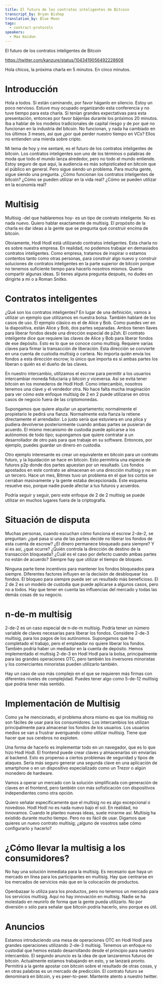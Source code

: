```yaml
---
title: El futuro de los contratos inteligentes de Bitcoin
transcript_by: Bryan Bishop
translation_by: Blue Moon
tags:
  - contract-protocols
speakers:
  - Max Keidun
---
```

El futuro de los contratos inteligentes de Bitcoin

<https://twitter.com/kanzure/status/1043419056492228608>

Hola chicos, la próxima charla en 5 minutos. En cinco minutos.

# Introducción

Hola a todos. Si están caminando, por favor háganlo en silencio. Estoy un poco nervioso. Estuve muy ocupado organizando esta conferencia y no tuve tiempo para esta charla. Si tenían grandes expectativas para esta presentación, entonces por favor bájenlas durante los próximos 20 minutos. Iba a hablar de los modelos tradicionales de capital riesgo y de por qué no funcionan en la industria del bitcoin. No funcionan, y nada ha cambiado en los últimos 3 meses, así que ¿por qué perder nuestro tiempo en VCs? Ellos no entienden una mierda sobre cripto.

Mi tema de hoy y me sentaré, es el futuro de los contratos inteligentes de bitcoin. Los contratos inteligentes son uno de los términos o palabras de moda que todo el mundo lanza alrededor, pero no todo el mundo entiende. Estoy seguro de que aquí, la audiencia es más sohpisticated en bitcoin que el público en general. Pero sigue siendo un problema. Para mucha gente, sigue siendo una pregunta. ¿Cómo funcionan los contratos inteligentes de bitcoin? ¿Cómo se pueden utilizar en la vida real? ¿Cómo se pueden utilizar en la economía real?

# Multisig

Multisig -del que hablaremos hoy- es un tipo de contrato inteligente. No es nada nuevo. Quiero hablar exactamente de multisig. El propósito de la charla es dar ideas a la gente que se pregunta qué construir encima de bitcoin.

Obviamente, Hodl Hodl está utilizando contratos inteligentes. Esta charla no es sobre nuestra empresa. En realidad, no podemos trabajar en demasiados contratos inteligentes. Como empresa, tratamos de inspirar o estamos contentos tanto como otras personas, para construir algo nuevo y construir soluciones de contratos inteligentes en la parte superior de bitcoin porque no tenemos suficiente tiempo para hacerlo nosotros mismos. Quería compartir algunas ideas. Si tienes alguna pregunta después, no dudes en dirigirte a mí o a Roman Snitko.

# Contratos inteligentes

¿Qué son los contratos inteligentes? En lugar de una definición, vamos a utilizar un ejemplo que utilizamos en nuestra bolsa. También hablaré de los casos de uso. El ejemplo clásico es el de Alice y Bob. Como puedes ver en la diapositiva, están Alice y Bob, dos partes separadas. Ambos tienen llaves para liberar fondos desde una dirección especial de p2sh. El contrato inteligente dice que requiere las claves de Alice y Bob para liberar fondos de ese depósito. Esto es lo que se conoce como multisig. Requiere varias claves para firmar la transacción de liberación. Esta dirección se convierte en una cuenta de custodia multisig o cartera. No importa quién envía los fondos a esta dirección escrow; lo único que importa es si ambas partes los liberan o quién es el dueño de las claves.

En nuestro intercambio, utilizamos el escrow para permitir a los usuarios intercambiar moneda fiduciaria y bitcoin y viceversa. Así se evita tener bitcoin en los monederos de Hodl Hodl. Como intercambio, nosotros tenemos una clave y el vendedor otra. No hace falta mucha imaginación para ver cómo este enfoque multisig de 2 en 2 puede utilizarse en otros casos de negocio fuera de las criptomonedas.

Supongamos que quiere alquilar un apartamento; normalmente el propietario le pedirá una fianza. Normalmente esta fianza la retiene directamente el arrendador. Lo justo sería que estuviera en una plica y pudiera devolverse posteriormente cuando ambas partes se pusieran de acuerdo. El mismo mecanismo de custodia puede aplicarse a los autónomos de todo tipo; supongamos que quiere contratar a un desarrollador de otro país para que trabaje en su software. Entonces, por ejemplo, puedes guardar un dinero en custodia.

Otro ejemplo interesante es crear un equivalente en bitcoin para un contrato futuro, y la liquidación se hace en bitcoin. Esto permitiría una especie de futuros p2p donde dos partes apuestan por un resultado. Los fondos apostados en este contrato se almacenan en una dirección multisig y no en un tercero. Hace un mes, Bitmex tuvo un problema en el que los cortos se cerraban masivamente y la gente estaba decepcionada. Este esquema resuelve eso, porque nadie puede afectar a tus futuros y acuerdos.

Podría seguir y seguir, pero este enfoque de 2 de 2 multisig se puede utilizar en muchos lugares fuera de la criptografía.

# Situación de disputa

Muchas personas, cuando escuchan cómo funciona el escrow 2-de-2, se preguntan: ¿qué pasa si una de las partes decide no liberar los fondos de esta cuenta de escrow? ¿El dinero permanece bloqueado para siempre? Y si es así, ¿qué ocurre? ¿Quién controla la dirección de destino de la transacción bloqueada? ¿Cuál es el caso por defecto cuando ambas partes no están de acuerdo? Siempre hay que utilizar el tiempo de bloqueo.

Ninguna parte tiene incentivos para mantener los fondos bloqueados para siempre. Diferentes factores influyen en la decisión de desbloquear los fondos. El bloqueo para siempre puede ser un resultado más beneficioso. El 2 de 2 es un modelo de custodia que puede aplicarse a algunos casos, pero no a todos. Hay que tener en cuenta las influencias del mercado y todas las demás cosas de su negocio.

# n-de-m multisig

2-de-2 es un caso especial de n-de-m multisig. Podría tener un número variable de claves necesarias para liberar los fondos. Considere 2-de-3 multisig, para los pagos de los autónomos. Supongamos que ha completado el trabajo, pero el empleador no quiere liberar los fondos. También podría haber un mediador en la cuenta de depósito. Hemos implementado el multisig 2-de-3 en Hodl Hodl para la bolsa, principalmente para las grandes operaciones OTC, pero también los inversores minoristas y los comerciantes minoristas pueden utilizarlo también.

Hay un caso de uso más complejo en el que se requieren más firmas con diferentes niveles de complejidad. Puedes tener algo como 5-de-12 multisig que podría tener más sentido.

# Implementación de Multisig

Como ya he mencionado, el problema ahora mismo es que los multisig no son fáciles de usar para los consumidores. Los intercambios los utilizan principalmente para almacenar los fondos de los usuarios. Los usuarios medios se van a frustrar averiguando cómo utilizar multisig. Tiene que hacer que sus cerebros no exploten.

Una forma de hacerlo es implementar todo en un navegador, que es lo que hizo Hodl Hodl. El frontend puede crear claves y almacenarlas sin enviarlas al backend. Esto es propenso a ciertos problemas de seguridad y tipos de ataques. Sería más seguro generar una segunda clave en una aplicación de smartphone o en un dispositivo especializado como un Trezor o algún monedero de hardware.

Vamos a operar un mercado con la solución simplificada con generación de claves en el frontend, pero también con más sofisticación con dispositivos independientes como otra opción.

Quiero señalar específicamente que el multisig no es algo excepcional o novedoso. Hodl Hodl no es nada nuevo bajo el sol. En realidad, no innovamos. Cuando le planteo nuevas ideas, suele mirarme así. Multisig ha existido durante mucho tiempo. Pero no es fácil de usar. Digamos que quieres un nuevo contrato multisig; ¿alguno de vosotros sabe cómo configurarlo y hacerlo?

# ¿Cómo llevar la multisig a los consumidores?

No hay una solución inmediata para la multisig. Es necesario que haya un mercado en línea para los participantes en multisig. Hay que centrarse en los mercados de servicios más que en la colocación de productos.

Openbazaar lo utiliza para los productos, pero no tenemos un mercado para los servicios multisig. Aquí no hay innovación en multisig. Nadie se ha molestado en reunirlo de forma que la gente pueda utilizarlo. No por diversión o sólo para señalar que bitcoin podría hacerlo, sino porque es útil.

# Anuncios

Estamos introduciendo una mesa de operaciones OTC en Hodl Hodl para grandes operaciones utilizando 2-de-3 multisig. Tenemos un enfoque no custodial que hemos estado desarrollando desde el principio para nuestro intercambio. El segundo anuncio es la idea de que lanzaremos futuros de bitcoin. Actualmente estamos trabajando en esto, y se lanzará pronto. Permitirá a la gente apostar con bitcoin sobre el resultado de otras cosas, y en otras palabras es un mercado de predicción. El contrato futuro se denominará en bitcoin, y es peer-to-peer. Mantente atento a nuestro twitter.
